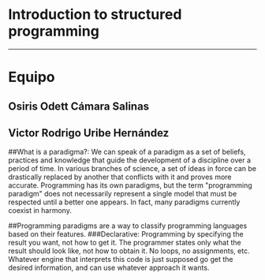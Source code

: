# Introduction to structured programming
-------------------------------------
# Equipo
Osiris Odett Cámara Salinas
-------------------------------------
Victor Rodrigo Uribe Hernández 
-------------------------------------
##What is a paradigma?:
We can speak of a paradigm as a set of beliefs, practices and knowledge that guide the development of a discipline over a period of time. In various branches of science, a set of ideas in force can be drastically replaced by another that conflicts with it and proves more accurate. Programming has its own paradigms, but the term "programming paradigm" does not necessarily represent a single model that must be respected until a better one appears. In fact, many paradigms currently coexist in harmony.

##Programming paradigms are a way to classify programming languages based on their features.
###Declarative: 
Programming by specifying the result you want, not how to get it. The programmer states only what the result should look like, not how to obtain it. No loops, no assignments, etc. Whatever engine that interprets this code is just supposed go get the desired information, and can use whatever approach it wants.
